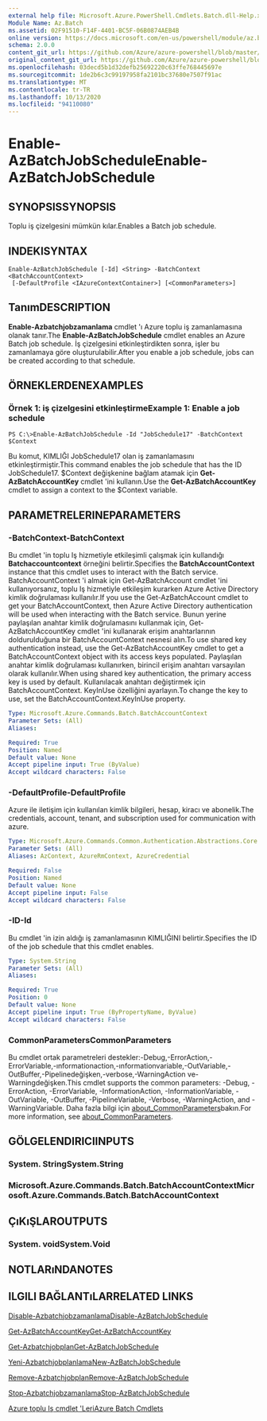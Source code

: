 ```yaml
---
external help file: Microsoft.Azure.PowerShell.Cmdlets.Batch.dll-Help.xml
Module Name: Az.Batch
ms.assetid: 02F91510-F14F-4401-BC5F-06B0874AEB4B
online version: https://docs.microsoft.com/en-us/powershell/module/az.batch/enable-azbatchjobschedule
schema: 2.0.0
content_git_url: https://github.com/Azure/azure-powershell/blob/master/src/Batch/Batch/help/Enable-AzBatchJobSchedule.md
original_content_git_url: https://github.com/Azure/azure-powershell/blob/master/src/Batch/Batch/help/Enable-AzBatchJobSchedule.md
ms.openlocfilehash: 03decd5b1d32defb25692220c63ffe768445697e
ms.sourcegitcommit: 1de2b6c3c99197958fa2101bc37680e7507f91ac
ms.translationtype: MT
ms.contentlocale: tr-TR
ms.lasthandoff: 10/13/2020
ms.locfileid: "94110080"
---
```

# <span data-ttu-id="efd5b-101">Enable-AzBatchJobSchedule</span><span class="sxs-lookup"><span data-stu-id="efd5b-101">Enable-AzBatchJobSchedule</span></span>

## <span data-ttu-id="efd5b-102">SYNOPSIS</span><span class="sxs-lookup"><span data-stu-id="efd5b-102">SYNOPSIS</span></span>
<span data-ttu-id="efd5b-103">Toplu iş çizelgesini mümkün kılar.</span><span class="sxs-lookup"><span data-stu-id="efd5b-103">Enables a Batch job schedule.</span></span>

## <span data-ttu-id="efd5b-104">INDEKI</span><span class="sxs-lookup"><span data-stu-id="efd5b-104">SYNTAX</span></span>

```
Enable-AzBatchJobSchedule [-Id] <String> -BatchContext <BatchAccountContext>
 [-DefaultProfile <IAzureContextContainer>] [<CommonParameters>]
```

## <span data-ttu-id="efd5b-105">Tanım</span><span class="sxs-lookup"><span data-stu-id="efd5b-105">DESCRIPTION</span></span>
<span data-ttu-id="efd5b-106">**Enable-Azbatchjobzamanlama** cmdlet 'ı Azure toplu iş zamanlamasına olanak tanır.</span><span class="sxs-lookup"><span data-stu-id="efd5b-106">The **Enable-AzBatchJobSchedule** cmdlet enables an Azure Batch job schedule.</span></span>
<span data-ttu-id="efd5b-107">İş çizelgesini etkinleştirdikten sonra, işler bu zamanlamaya göre oluşturulabilir.</span><span class="sxs-lookup"><span data-stu-id="efd5b-107">After you enable a job schedule, jobs can be created according to that schedule.</span></span>

## <span data-ttu-id="efd5b-108">ÖRNEKLERDEN</span><span class="sxs-lookup"><span data-stu-id="efd5b-108">EXAMPLES</span></span>

### <span data-ttu-id="efd5b-109">Örnek 1: iş çizelgesini etkinleştirme</span><span class="sxs-lookup"><span data-stu-id="efd5b-109">Example 1: Enable a job schedule</span></span>
```
PS C:\>Enable-AzBatchJobSchedule -Id "JobSchedule17" -BatchContext $Context
```

<span data-ttu-id="efd5b-110">Bu komut, KIMLIĞI JobSchedule17 olan iş zamanlamasını etkinleştirmiştir.</span><span class="sxs-lookup"><span data-stu-id="efd5b-110">This command enables the job schedule that has the ID JobSchedule17.</span></span>
<span data-ttu-id="efd5b-111">$Context değişkenine bağlam atamak için **Get-AzBatchAccountKey** cmdlet 'ini kullanın.</span><span class="sxs-lookup"><span data-stu-id="efd5b-111">Use the **Get-AzBatchAccountKey** cmdlet to assign a context to the $Context variable.</span></span>

## <span data-ttu-id="efd5b-112">PARAMETRELERINE</span><span class="sxs-lookup"><span data-stu-id="efd5b-112">PARAMETERS</span></span>

### <span data-ttu-id="efd5b-113">-BatchContext</span><span class="sxs-lookup"><span data-stu-id="efd5b-113">-BatchContext</span></span>
<span data-ttu-id="efd5b-114">Bu cmdlet 'in toplu Iş hizmetiyle etkileşimli çalışmak için kullandığı **Batchaccountcontext** örneğini belirtir.</span><span class="sxs-lookup"><span data-stu-id="efd5b-114">Specifies the **BatchAccountContext** instance that this cmdlet uses to interact with the Batch service.</span></span>
<span data-ttu-id="efd5b-115">BatchAccountContext 'i almak için Get-AzBatchAccount cmdlet 'ini kullanıyorsanız, toplu Iş hizmetiyle etkileşim kurarken Azure Active Directory kimlik doğrulaması kullanılır.</span><span class="sxs-lookup"><span data-stu-id="efd5b-115">If you use the Get-AzBatchAccount cmdlet to get your BatchAccountContext, then Azure Active Directory authentication will be used when interacting with the Batch service.</span></span> <span data-ttu-id="efd5b-116">Bunun yerine paylaşılan anahtar kimlik doğrulamasını kullanmak için, Get-AzBatchAccountKey cmdlet 'ini kullanarak erişim anahtarlarının doldurulduğuna bir BatchAccountContext nesnesi alın.</span><span class="sxs-lookup"><span data-stu-id="efd5b-116">To use shared key authentication instead, use the Get-AzBatchAccountKey cmdlet to get a BatchAccountContext object with its access keys populated.</span></span> <span data-ttu-id="efd5b-117">Paylaşılan anahtar kimlik doğrulaması kullanırken, birincil erişim anahtarı varsayılan olarak kullanılır.</span><span class="sxs-lookup"><span data-stu-id="efd5b-117">When using shared key authentication, the primary access key is used by default.</span></span> <span data-ttu-id="efd5b-118">Kullanılacak anahtarı değiştirmek için BatchAccountContext. KeyInUse özelliğini ayarlayın.</span><span class="sxs-lookup"><span data-stu-id="efd5b-118">To change the key to use, set the BatchAccountContext.KeyInUse property.</span></span>

```yaml
Type: Microsoft.Azure.Commands.Batch.BatchAccountContext
Parameter Sets: (All)
Aliases:

Required: True
Position: Named
Default value: None
Accept pipeline input: True (ByValue)
Accept wildcard characters: False
```

### <span data-ttu-id="efd5b-119">-DefaultProfile</span><span class="sxs-lookup"><span data-stu-id="efd5b-119">-DefaultProfile</span></span>
<span data-ttu-id="efd5b-120">Azure ile iletişim için kullanılan kimlik bilgileri, hesap, kiracı ve abonelik.</span><span class="sxs-lookup"><span data-stu-id="efd5b-120">The credentials, account, tenant, and subscription used for communication with azure.</span></span>

```yaml
Type: Microsoft.Azure.Commands.Common.Authentication.Abstractions.Core.IAzureContextContainer
Parameter Sets: (All)
Aliases: AzContext, AzureRmContext, AzureCredential

Required: False
Position: Named
Default value: None
Accept pipeline input: False
Accept wildcard characters: False
```

### <span data-ttu-id="efd5b-121">-ID</span><span class="sxs-lookup"><span data-stu-id="efd5b-121">-Id</span></span>
<span data-ttu-id="efd5b-122">Bu cmdlet 'in izin aldığı iş zamanlamasının KIMLIĞINI belirtir.</span><span class="sxs-lookup"><span data-stu-id="efd5b-122">Specifies the ID of the job schedule that this cmdlet enables.</span></span>

```yaml
Type: System.String
Parameter Sets: (All)
Aliases:

Required: True
Position: 0
Default value: None
Accept pipeline input: True (ByPropertyName, ByValue)
Accept wildcard characters: False
```

### <span data-ttu-id="efd5b-123">CommonParameters</span><span class="sxs-lookup"><span data-stu-id="efd5b-123">CommonParameters</span></span>
<span data-ttu-id="efd5b-124">Bu cmdlet ortak parametreleri destekler:-Debug,-ErrorAction,-ErrorVariable,-ınformationaction,-ınformationvariable,-OutVariable,-OutBuffer,-Pipelinedeğişken,-verbose,-WarningAction ve-Warningdeğişken.</span><span class="sxs-lookup"><span data-stu-id="efd5b-124">This cmdlet supports the common parameters: -Debug, -ErrorAction, -ErrorVariable, -InformationAction, -InformationVariable, -OutVariable, -OutBuffer, -PipelineVariable, -Verbose, -WarningAction, and -WarningVariable.</span></span> <span data-ttu-id="efd5b-125">Daha fazla bilgi için [about_CommonParameters](http://go.microsoft.com/fwlink/?LinkID=113216)bakın.</span><span class="sxs-lookup"><span data-stu-id="efd5b-125">For more information, see [about_CommonParameters](http://go.microsoft.com/fwlink/?LinkID=113216).</span></span>

## <span data-ttu-id="efd5b-126">GÖLGELENDIRICI</span><span class="sxs-lookup"><span data-stu-id="efd5b-126">INPUTS</span></span>

### <span data-ttu-id="efd5b-127">System. String</span><span class="sxs-lookup"><span data-stu-id="efd5b-127">System.String</span></span>

### <span data-ttu-id="efd5b-128">Microsoft.Azure.Commands.Batch.BatchAccountContext</span><span class="sxs-lookup"><span data-stu-id="efd5b-128">Microsoft.Azure.Commands.Batch.BatchAccountContext</span></span>

## <span data-ttu-id="efd5b-129">ÇıKıŞLAR</span><span class="sxs-lookup"><span data-stu-id="efd5b-129">OUTPUTS</span></span>

### <span data-ttu-id="efd5b-130">System. void</span><span class="sxs-lookup"><span data-stu-id="efd5b-130">System.Void</span></span>

## <span data-ttu-id="efd5b-131">NOTLARıNDA</span><span class="sxs-lookup"><span data-stu-id="efd5b-131">NOTES</span></span>

## <span data-ttu-id="efd5b-132">ILGILI BAĞLANTıLAR</span><span class="sxs-lookup"><span data-stu-id="efd5b-132">RELATED LINKS</span></span>

[<span data-ttu-id="efd5b-133">Disable-Azbatchjobzamanlama</span><span class="sxs-lookup"><span data-stu-id="efd5b-133">Disable-AzBatchJobSchedule</span></span>](./Disable-AzBatchJobSchedule.md)

[<span data-ttu-id="efd5b-134">Get-AzBatchAccountKey</span><span class="sxs-lookup"><span data-stu-id="efd5b-134">Get-AzBatchAccountKey</span></span>](./Get-AzBatchAccountKey.md)

[<span data-ttu-id="efd5b-135">Get-Azbatchjobplan</span><span class="sxs-lookup"><span data-stu-id="efd5b-135">Get-AzBatchJobSchedule</span></span>](./Get-AzBatchJobSchedule.md)

[<span data-ttu-id="efd5b-136">Yeni-Azbatchjobplanlama</span><span class="sxs-lookup"><span data-stu-id="efd5b-136">New-AzBatchJobSchedule</span></span>](./New-AzBatchJobSchedule.md)

[<span data-ttu-id="efd5b-137">Remove-Azbatchjobplan</span><span class="sxs-lookup"><span data-stu-id="efd5b-137">Remove-AzBatchJobSchedule</span></span>](./Remove-AzBatchJobSchedule.md)

[<span data-ttu-id="efd5b-138">Stop-Azbatchjobzamanlama</span><span class="sxs-lookup"><span data-stu-id="efd5b-138">Stop-AzBatchJobSchedule</span></span>](./Stop-AzBatchJobSchedule.md)

[<span data-ttu-id="efd5b-139">Azure toplu Iş cmdlet 'Leri</span><span class="sxs-lookup"><span data-stu-id="efd5b-139">Azure Batch Cmdlets</span></span>](/powershell/module/Az.Batch/)

